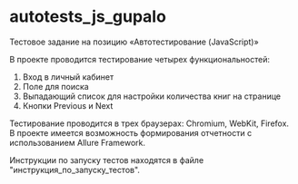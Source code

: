 # autotests_js_gupalo
Тестовое задание на позицию «Автотестирование (JavaScript)»

В проекте проводится тестирование четырех функциональностей:
1. Вход в личный кабинет
2. Поле для поиска
3. Выпадающий список для настройки количества книг на странице
4. Кнопки Previous и Next

Тестирование проводится в трех браузерах: Chromium, WebKit, Firefox.
В проекте имеется возможность формирования отчетности с использованием Allure Framework.

Инструкции по запуску тестов находятся в файле "инструкция_по_запуску_тестов".
